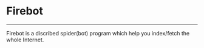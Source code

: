 # Firebot
- - -
Firebot is a discribed spider(bot) program which help you index/fetch the whole Internet.
